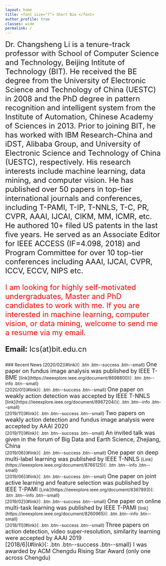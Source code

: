 ```yaml
---
layout: home
title: <font size="7"> Short Bio </font>
author_profile: true
classes: wide
permalink: /
---
```

<font size="5">
Dr. Changsheng Li is a tenure-track professor with School of Computer Science and Technology, Beijing Intitute of Technology (BIT). He received the BE degree from the University of Electronic Science and Technology of China (UESTC) in 2008 and the PhD degree  in pattern recognition and intelligent system from the Institute of Automation, Chinese Academy of Sciences in 2013. Prior to joining BIT, he has worked with IBM Research-China and iDST, Alibaba Group, and University of Electronic Science and Technology of China (UESTC), respectively. His research interests include machine learning, data mining, and computer vision. He has published over 50 papers in top-tier international journals and conferences, including T-PAMI, T-IP, T-NNLS, T-C, PR, CVPR, AAAI, IJCAI, CIKM, MM, ICMR, etc. He authored 10+ filed US patents in the last five years. 
He served as an Associate Editor for IEEE ACCESS (IF=4.098, 2018) and Program Committee for over 10 top-tier conferences including AAAI, IJCAI, CVPR, ICCV, ECCV, NIPS etc. 


<font color="red"> I am looking for highly self-motivated undergraduates, Master and PhD candidates to work with me.
If you are interested in machine learning, computer vision, or data mining, welcome to send me a resume via my email.</font>

**Email:** lcs(at)bit.edu.cn

 </font>
### Recent News
[2020/02](#link){: .btn .btn--success .btn--small} <font size="4">
One paper on fundus image analysis was published by IEEE T-BME </font> [link](https://ieeexplore.ieee.org/document/8698800){: .btn .btn--info .btn--small}<br>
[2020/01](#link){: .btn .btn--success .btn--small} <font size="4">
One paper on weakly action detection was accepted by IEEE T-NNLS </font> [link](https://ieeexplore.ieee.org/document/8967204/){: .btn .btn--info .btn--small}<br>
[2019/11](#link){: .btn .btn--success .btn--small} <font size="4">Two papers on weakly action detection and fundus image analysis were accepted by AAAI 2020 </font> <br>
[2019/11](#link){: .btn .btn--success .btn--small} <font size="4"> An invited talk was given in the forum of Big Data and Earth Science, Zhejiang, China</font> <br>
[2019/06](#link){: .btn .btn--success .btn--small} <font size="4">
One paper on deep multi-label learning was published by IEEE T-NNLS </font> [Link](https://ieeexplore.ieee.org/document/8766125){: .btn .btn--info .btn--small} <br>
[2019/06](#link){: .btn .btn--success .btn--small} <font size="4">
One paper on joint active learning and feature selection was published by IEEE T-PAMI </font> [Link](https://ieeexplore.ieee.org/document/8367893){: .btn .btn--info .btn--small} <br>
[2019/02](#link){: .btn .btn--success .btn--small} <font size="4">One paper on online multi-task learning was published by IEEE T-PAMI </font> [link](https://ieeexplore.ieee.org/document/8260965){: .btn .btn--info .btn--small} <br>
[2018/11](#link){: .btn .btn--success .btn--small} <font size="4">Three papers on action detection, video super-resolution,  similarity learning were accepted by AAAI 2019<br>
[2018/6](#link){: .btn .btn--success .btn--small} <font size="4">I was awarded by ACM Chengdu Rising Star Award (only one across Chengdu)
